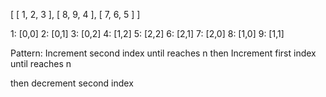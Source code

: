 [
 [ 1, 2, 3 ],
 [ 8, 9, 4 ],
 [ 7, 6, 5 ]
]

1: [0,0]
2: [0,1]
3: [0,2]
4: [1,2]
5: [2,2]
6: [2,1]
7: [2,0]
8: [1,0]
9: [1,1]

Pattern: 
Increment second index until reaches n
then Increment first index until reaches n

then decrement second index 

